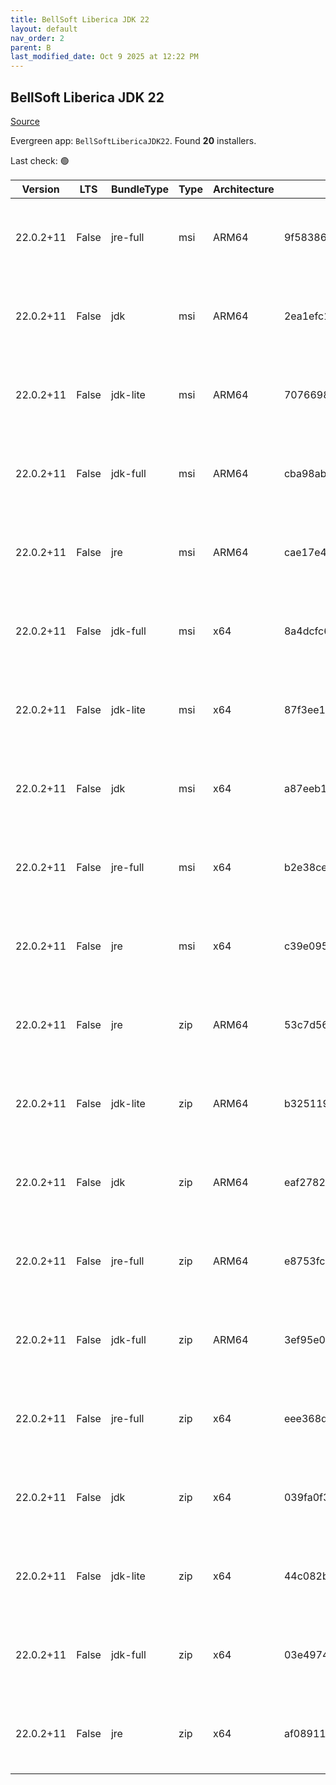 ```yaml
---
title: BellSoft Liberica JDK 22
layout: default
nav_order: 2
parent: B
last_modified_date: Oct 9 2025 at 12:22 PM
---
```


## BellSoft Liberica JDK 22

[Source](https://bell-sw.com/libericajdk/)

Evergreen app: `BellSoftLibericaJDK22`. Found **20** installers.

Last check: 🟢

| Version   | LTS   | BundleType | Type | Architecture | Sha1                                     | Size      | URI                                                                                                                                                                                                                              |
| --------- | ----- | ---------- | ---- | ------------ | ---------------------------------------- | --------- | -------------------------------------------------------------------------------------------------------------------------------------------------------------------------------------------------------------------------------- |
| 22.0.2+11 | False | jre-full   | msi  | ARM64        | 9f58386af275ab853fd9bf2905bdb457c1ac15a7 | 48250880  | [https://github.com/bell-sw/Liberica/releases/download/22.0.2+11/bellsoft-jre22.0.2+11-windows-aarch64-full.msi](https://github.com/bell-sw/Liberica/releases/download/22.0.2+11/bellsoft-jre22.0.2+11-windows-aarch64-full.msi) |
| 22.0.2+11 | False | jdk        | msi  | ARM64        | 2ea1efc10aaa729a4112d28c2bfebff4d7270e14 | 193454080 | [https://github.com/bell-sw/Liberica/releases/download/22.0.2+11/bellsoft-jdk22.0.2+11-windows-aarch64.msi](https://github.com/bell-sw/Liberica/releases/download/22.0.2+11/bellsoft-jdk22.0.2+11-windows-aarch64.msi)           |
| 22.0.2+11 | False | jdk-lite   | msi  | ARM64        | 7076698a4fd4ba9757bd72537ec49b8e50b29691 | 75575296  | [https://github.com/bell-sw/Liberica/releases/download/22.0.2+11/bellsoft-jdk22.0.2+11-windows-aarch64-lite.msi](https://github.com/bell-sw/Liberica/releases/download/22.0.2+11/bellsoft-jdk22.0.2+11-windows-aarch64-lite.msi) |
| 22.0.2+11 | False | jdk-full   | msi  | ARM64        | cba98ab9c2cfe33f91d1fd96ae4618e257cd92d8 | 216879104 | [https://github.com/bell-sw/Liberica/releases/download/22.0.2+11/bellsoft-jdk22.0.2+11-windows-aarch64-full.msi](https://github.com/bell-sw/Liberica/releases/download/22.0.2+11/bellsoft-jdk22.0.2+11-windows-aarch64-full.msi) |
| 22.0.2+11 | False | jre        | msi  | ARM64        | cae17e4ee3e49e78f6abc60949476db340b649cc | 43036672  | [https://github.com/bell-sw/Liberica/releases/download/22.0.2+11/bellsoft-jre22.0.2+11-windows-aarch64.msi](https://github.com/bell-sw/Liberica/releases/download/22.0.2+11/bellsoft-jre22.0.2+11-windows-aarch64.msi)           |
| 22.0.2+11 | False | jdk-full   | msi  | x64          | 8a4dcfc677d04fd9909e35582baa3072bef90c1c | 302342144 | [https://github.com/bell-sw/Liberica/releases/download/22.0.2+11/bellsoft-jdk22.0.2+11-windows-amd64-full.msi](https://github.com/bell-sw/Liberica/releases/download/22.0.2+11/bellsoft-jdk22.0.2+11-windows-amd64-full.msi)     |
| 22.0.2+11 | False | jdk-lite   | msi  | x64          | 87f3ee14466a20c8cb06d2fb9bfe571bb28c96b4 | 78090240  | [https://github.com/bell-sw/Liberica/releases/download/22.0.2+11/bellsoft-jdk22.0.2+11-windows-amd64-lite.msi](https://github.com/bell-sw/Liberica/releases/download/22.0.2+11/bellsoft-jdk22.0.2+11-windows-amd64-lite.msi)     |
| 22.0.2+11 | False | jdk        | msi  | x64          | a87eeb1bf93a5e4919fdc8e65fce7eb7ddc02901 | 214654976 | [https://github.com/bell-sw/Liberica/releases/download/22.0.2+11/bellsoft-jdk22.0.2+11-windows-amd64.msi](https://github.com/bell-sw/Liberica/releases/download/22.0.2+11/bellsoft-jdk22.0.2+11-windows-amd64.msi)               |
| 22.0.2+11 | False | jre-full   | msi  | x64          | b2e38cecbe6bdf0daa05f67468cbcb5ed25c9f83 | 96526336  | [https://github.com/bell-sw/Liberica/releases/download/22.0.2+11/bellsoft-jre22.0.2+11-windows-amd64-full.msi](https://github.com/bell-sw/Liberica/releases/download/22.0.2+11/bellsoft-jre22.0.2+11-windows-amd64-full.msi)     |
| 22.0.2+11 | False | jre        | msi  | x64          | c39e095e15627311250478f8cbb51c22a19b619d | 59076608  | [https://github.com/bell-sw/Liberica/releases/download/22.0.2+11/bellsoft-jre22.0.2+11-windows-amd64.msi](https://github.com/bell-sw/Liberica/releases/download/22.0.2+11/bellsoft-jre22.0.2+11-windows-amd64.msi)               |
| 22.0.2+11 | False | jre        | zip  | ARM64        | 53c7d5634004dc2c99f023b0332a4b702b0006cf | 42245791  | [https://github.com/bell-sw/Liberica/releases/download/22.0.2+11/bellsoft-jre22.0.2+11-windows-aarch64.zip](https://github.com/bell-sw/Liberica/releases/download/22.0.2+11/bellsoft-jre22.0.2+11-windows-aarch64.zip)           |
| 22.0.2+11 | False | jdk-lite   | zip  | ARM64        | b3251195bd2aa534436a8f2af469c6300ab1b6f8 | 74543571  | [https://github.com/bell-sw/Liberica/releases/download/22.0.2+11/bellsoft-jdk22.0.2+11-windows-aarch64-lite.zip](https://github.com/bell-sw/Liberica/releases/download/22.0.2+11/bellsoft-jdk22.0.2+11-windows-aarch64-lite.zip) |
| 22.0.2+11 | False | jdk        | zip  | ARM64        | eaf2782c0d6d6ab62509362a9778cf005079f864 | 195641137 | [https://github.com/bell-sw/Liberica/releases/download/22.0.2+11/bellsoft-jdk22.0.2+11-windows-aarch64.zip](https://github.com/bell-sw/Liberica/releases/download/22.0.2+11/bellsoft-jdk22.0.2+11-windows-aarch64.zip)           |
| 22.0.2+11 | False | jre-full   | zip  | ARM64        | e8753fcbe376186e333ac84ad3af7eafd4d475f0 | 47474523  | [https://github.com/bell-sw/Liberica/releases/download/22.0.2+11/bellsoft-jre22.0.2+11-windows-aarch64-full.zip](https://github.com/bell-sw/Liberica/releases/download/22.0.2+11/bellsoft-jre22.0.2+11-windows-aarch64-full.zip) |
| 22.0.2+11 | False | jdk-full   | zip  | ARM64        | 3ef95e0bae48f7d18758047cd89ab84372fa3774 | 219467280 | [https://github.com/bell-sw/Liberica/releases/download/22.0.2+11/bellsoft-jdk22.0.2+11-windows-aarch64-full.zip](https://github.com/bell-sw/Liberica/releases/download/22.0.2+11/bellsoft-jdk22.0.2+11-windows-aarch64-full.zip) |
| 22.0.2+11 | False | jre-full   | zip  | x64          | eee368d31f7154c39edda556b2b5cb3ef77332cc | 96089981  | [https://github.com/bell-sw/Liberica/releases/download/22.0.2+11/bellsoft-jre22.0.2+11-windows-amd64-full.zip](https://github.com/bell-sw/Liberica/releases/download/22.0.2+11/bellsoft-jre22.0.2+11-windows-amd64-full.zip)     |
| 22.0.2+11 | False | jdk        | zip  | x64          | 039fa0f38bca390d5050d75f6b3cca4a52103010 | 217024430 | [https://github.com/bell-sw/Liberica/releases/download/22.0.2+11/bellsoft-jdk22.0.2+11-windows-amd64.zip](https://github.com/bell-sw/Liberica/releases/download/22.0.2+11/bellsoft-jdk22.0.2+11-windows-amd64.zip)               |
| 22.0.2+11 | False | jdk-lite   | zip  | x64          | 44c082b877fa93c17b791e5d958b31de8f73701a | 77097454  | [https://github.com/bell-sw/Liberica/releases/download/22.0.2+11/bellsoft-jdk22.0.2+11-windows-amd64-lite.zip](https://github.com/bell-sw/Liberica/releases/download/22.0.2+11/bellsoft-jdk22.0.2+11-windows-amd64-lite.zip)     |
| 22.0.2+11 | False | jdk-full   | zip  | x64          | 03e4974c40a12dd2d7c5a0973d2805f18507ef3c | 305234396 | [https://github.com/bell-sw/Liberica/releases/download/22.0.2+11/bellsoft-jdk22.0.2+11-windows-amd64-full.zip](https://github.com/bell-sw/Liberica/releases/download/22.0.2+11/bellsoft-jdk22.0.2+11-windows-amd64-full.zip)     |
| 22.0.2+11 | False | jre        | zip  | x64          | af08911b3c8d1983afe5a31ab7a1033bc9d84054 | 58478243  | [https://github.com/bell-sw/Liberica/releases/download/22.0.2+11/bellsoft-jre22.0.2+11-windows-amd64.zip](https://github.com/bell-sw/Liberica/releases/download/22.0.2+11/bellsoft-jre22.0.2+11-windows-amd64.zip)               |
